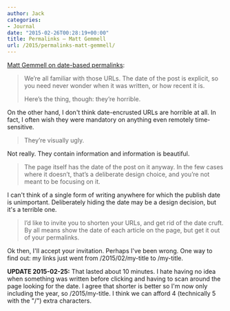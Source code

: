 ```yaml
---
author: Jack
categories:
- Journal
date: "2015-02-26T00:28:19+00:00"
title: Permalinks – Matt Gemmell
url: /2015/permalinks-matt-gemmell/
---
```


[Matt Gemmell on date-based permalinks][1]:

> We’re all familiar with those URLs. The date of the post is explicit, so you need never wonder when it was written, or how recent it is.
> 
> Here’s the thing, though: they’re horrible. 

On the other hand, I don't think date-encrusted URLs are horrible at all. In fact, I often wish they were mandatory on anything even remotely time-sensitive.

> They’re visually ugly. 

Not really. They contain information and information is beautiful.

> The page itself has the date of the post on it anyway. In the few cases where it doesn’t, that’s a deliberate design choice, and you’re not meant to be focusing on it. 

I can't think of a single form of writing anywhere for which the publish date is unimportant. Deliberately hiding the date may be a design decision, but it's a terrible one.

> I’d like to invite you to shorten your URLs, and get rid of the date cruft. By all means show the date of each article on the page, but get it out of your permalinks. 

Ok then, I'll accept your invitation. Perhaps I've been wrong. One way to find out: my links just went from /2015/02/my-title to /my-title.

**UPDATE 2015-02-25:** That lasted about 10 minutes. I hate having no idea when something was written before clicking and having to scan around the page looking for the date. I agree that shorter is better so I'm now only including the year, so /2015/my-title. I think we can afford 4 (technically 5 with the "/") extra characters.

 [1]: http://mattgemmell.com/permalinks/